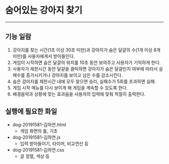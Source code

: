 # 숨어있는 강아지 찾기
--------------------
## 기능 일람

1. 강아지를 찾는 시간(1초 이상 30초 미만)과 강아지가 숨은 달걀의 수(1개 이상 8개 미만)를 사용자에게서 받아들인다.
2. 게임이 시작하면 숨은 달걀의 위치를 10초 동안 보여주고 사용자가 기억하게 한다.
3. 사용자가 제한시간 동안 달걀을 클릭하면 강아지가 숨은 달걀인지 여부에 따라서 실패수를 증가시키거나 강아지를 보이고 남은 수를 감소시킨다. 
4. 숨은 강아지를 제한시간 내에 모두 찾으면 승리, 실패수가 5회를 초과하면 실패.
5. 게임 시작 메뉴를 다시 보이게 해 게임을 계속할 수 있도록 한다.
6. 배경음악과 상황에 맞는 효과음을 사용자의 입력에 맞춰 적절히 출력한다.

## 실행에 필요한 화일
+ dog-20191581-김하연.html
  + 게임 화면의 틀, 기초
+ dog-20191581-김하연.js
  + 입력 받아들이기, 타이머, 비교연산 등
+ dog-20191581-김하연.css
  + 글 정렬, 색상 등
